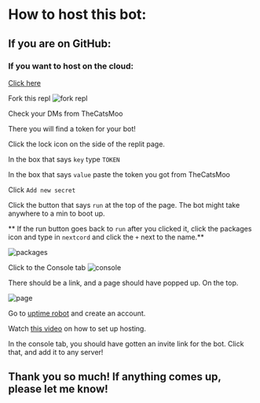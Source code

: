 # How to host this bot:

## If you are on GitHub:
### If you want to host on the cloud:
[Click here](https://replit.com/github/)

Fork this repl
![fork repl](https://i.ibb.co/kyXm1ZX/Screen-Shot-2022-03-12-at-4-13-52-PM.png)

Check your DMs from TheCatsMoo

There you will find a token for your bot!

Click the lock icon on the side of the replit page. 

In the box that says `key` type ``TOKEN``

In the box that says `value` paste the token you got from TheCatsMoo

Click `Add new secret`

Click the button that says `run` at the top of the page. The bot might take anywhere to a min to boot up. 

** If the run button goes back to `run` after you clicked it, click the packages icon and type in `nextcord` and click the `+` next to the name.**

![packages](https://i.ibb.co/wpZ7D3L/Screen-Shot-2022-03-12-at-4-24-41-PM.png)

Click to the Console tab ![console](https://i.ibb.co/VDqqY9Z/Screen-Shot-2022-03-12-at-4-27-09-PM.png)

There should be a link, and a page should have popped up. On the top. 

![page](https://i.ibb.co/Cb7rVTW/Screen-Shot-2022-03-12-at-4-29-41-PM.png)

Go to [uptime robot](https://uptimerobot.com/dashboard#mainDashboard) and create an account. 

Watch [this video](https://youtu.be/dEQGTR_RVlU) on how to set up hosting. 

In the console tab, you should have gotten an invite link for the bot. Click that, and add it to any server!

## Thank you so much! If anything comes up, please let me know!
